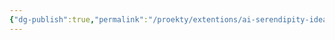 ```yaml
---
{"dg-publish":true,"permalink":"/proekty/extentions/ai-serendipity-idea-comb/","dgPassFrontmatter":true}
---
```






